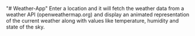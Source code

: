 "# Weather-App"
Enter a location and it will fetch the weather data from a weather API (openweathermap.org) and display an animated representation of the current weather along with values like temperature, humidity and state of the sky.

